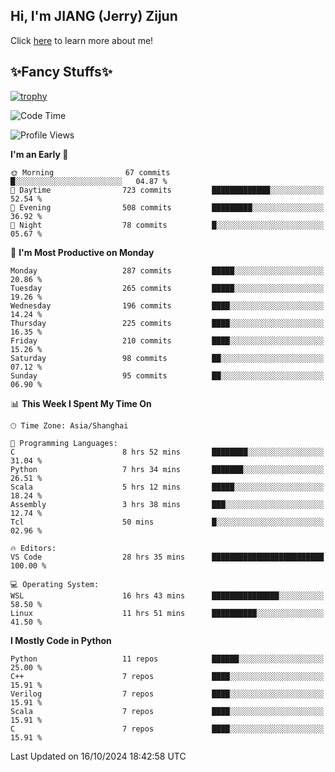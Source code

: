 ## Hi, I'm JIANG (Jerry) Zijun

Click [here](https://jzjerry.github.io/about/) to learn more about me!

## ✨Fancy Stuffs✨
[![trophy](https://github-profile-trophy.vercel.app/?username=jzjerry&theme=onedark)](https://github.com/ryo-ma/github-profile-trophy)
<!--START_SECTION:waka-->
![Code Time](http://img.shields.io/badge/Code%20Time-754%20hrs%2023%20mins-blue)

![Profile Views](http://img.shields.io/badge/Profile%20Views-0-blue)

**I'm an Early 🐤** 

```text
🌞 Morning                67 commits          █░░░░░░░░░░░░░░░░░░░░░░░░   04.87 % 
🌆 Daytime                723 commits         █████████████░░░░░░░░░░░░   52.54 % 
🌃 Evening                508 commits         █████████░░░░░░░░░░░░░░░░   36.92 % 
🌙 Night                  78 commits          █░░░░░░░░░░░░░░░░░░░░░░░░   05.67 % 
```
📅 **I'm Most Productive on Monday** 

```text
Monday                   287 commits         █████░░░░░░░░░░░░░░░░░░░░   20.86 % 
Tuesday                  265 commits         █████░░░░░░░░░░░░░░░░░░░░   19.26 % 
Wednesday                196 commits         ████░░░░░░░░░░░░░░░░░░░░░   14.24 % 
Thursday                 225 commits         ████░░░░░░░░░░░░░░░░░░░░░   16.35 % 
Friday                   210 commits         ████░░░░░░░░░░░░░░░░░░░░░   15.26 % 
Saturday                 98 commits          ██░░░░░░░░░░░░░░░░░░░░░░░   07.12 % 
Sunday                   95 commits          ██░░░░░░░░░░░░░░░░░░░░░░░   06.90 % 
```


📊 **This Week I Spent My Time On** 

```text
🕑︎ Time Zone: Asia/Shanghai

💬 Programming Languages: 
C                        8 hrs 52 mins       ████████░░░░░░░░░░░░░░░░░   31.04 % 
Python                   7 hrs 34 mins       ███████░░░░░░░░░░░░░░░░░░   26.51 % 
Scala                    5 hrs 12 mins       █████░░░░░░░░░░░░░░░░░░░░   18.24 % 
Assembly                 3 hrs 38 mins       ███░░░░░░░░░░░░░░░░░░░░░░   12.74 % 
Tcl                      50 mins             █░░░░░░░░░░░░░░░░░░░░░░░░   02.96 % 

🔥 Editors: 
VS Code                  28 hrs 35 mins      █████████████████████████   100.00 % 

💻 Operating System: 
WSL                      16 hrs 43 mins      ███████████████░░░░░░░░░░   58.50 % 
Linux                    11 hrs 51 mins      ██████████░░░░░░░░░░░░░░░   41.50 % 
```

**I Mostly Code in Python** 

```text
Python                   11 repos            ██████░░░░░░░░░░░░░░░░░░░   25.00 % 
C++                      7 repos             ████░░░░░░░░░░░░░░░░░░░░░   15.91 % 
Verilog                  7 repos             ████░░░░░░░░░░░░░░░░░░░░░   15.91 % 
Scala                    7 repos             ████░░░░░░░░░░░░░░░░░░░░░   15.91 % 
C                        7 repos             ████░░░░░░░░░░░░░░░░░░░░░   15.91 % 
```




 Last Updated on 16/10/2024 18:42:58 UTC
<!--END_SECTION:waka-->
